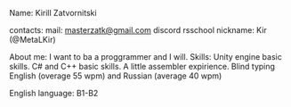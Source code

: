 Name: Kirill Zatvornitski

contacts: 
mail: masterzatk@gmail.com
discord rsschool nickname: Kir (@MetaLKir)

About me: I want to ba a proggrammer and I will.
Skills: Unity engine basic skills. C# and C++ basic skills. A little assembler expirience. Blind typing English (overage 55 wpm) and Russian (average 40 wpm)

English language: B1-B2